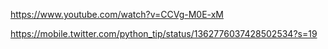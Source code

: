 https://www.youtube.com/watch?v=CCVg-M0E-xM

https://mobile.twitter.com/python_tip/status/1362776037428502534?s=19